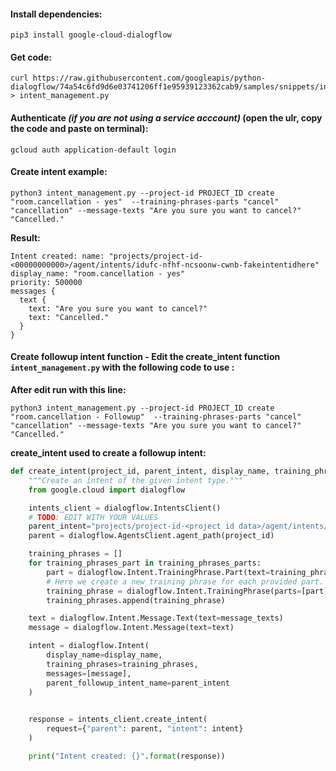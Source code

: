 #### Install dependencies:

```
pip3 install google-cloud-dialogflow
```

#### Get code:

```
curl https://raw.githubusercontent.com/googleapis/python-dialogflow/74a54c6fd9d6e03741206ff1e95939123362cab9/samples/snippets/intent_management.py > intent_management.py
```

#### Authenticate *(if you are not using a service acccount)* (open the ulr, copy the code and paste on terminal):

```
gcloud auth application-default login
```

#### Create intent example:
```
python3 intent_management.py --project-id PROJECT_ID create "room.cancellation - yes"  --training-phrases-parts "cancel" "cancellation" --message-texts "Are you sure you want to cancel?" "Cancelled."
```
**Result:**

```
Intent created: name: "projects/project-id-<00000000000>/agent/intents/idufc-nfhf-ncsoonw-cwnb-fakeintentidhere"
display_name: "room.cancellation - yes"
priority: 500000
messages {
  text {
    text: "Are you sure you want to cancel?"
    text: "Cancelled."
  }
}
```

#### Create followup intent function - Edit the create_intent function `intent_management.py` with the following code to use :

**After edit run with this line:**
```
python3 intent_management.py --project-id PROJECT_ID create "room.cancellation - Followup"  --training-phrases-parts "cancel" "cancellation" --message-texts "Are you sure you want to cancel?" "Cancelled."
```

**create_intent used to create a followup intent:**
```python
def create_intent(project_id, parent_intent, display_name, training_phrases_parts, message_texts):
    """Create an intent of the given intent type."""
    from google.cloud import dialogflow

    intents_client = dialogflow.IntentsClient()
    # TODO: EDIT WITH YOUR VALUES
    parent_intent="projects/project-id-<project id data>/agent/intents/792d58b1-30fc-49cd-be2b-<parent intent id>"
    parent = dialogflow.AgentsClient.agent_path(project_id)

    training_phrases = []
    for training_phrases_part in training_phrases_parts:
        part = dialogflow.Intent.TrainingPhrase.Part(text=training_phrases_part)
        # Here we create a new training phrase for each provided part.
        training_phrase = dialogflow.Intent.TrainingPhrase(parts=[part])
        training_phrases.append(training_phrase)

    text = dialogflow.Intent.Message.Text(text=message_texts)
    message = dialogflow.Intent.Message(text=text)

    intent = dialogflow.Intent(
        display_name=display_name,
        training_phrases=training_phrases,
        messages=[message],
        parent_followup_intent_name=parent_intent
    )

    
    response = intents_client.create_intent(
        request={"parent": parent, "intent": intent}
    )

    print("Intent created: {}".format(response))
```
